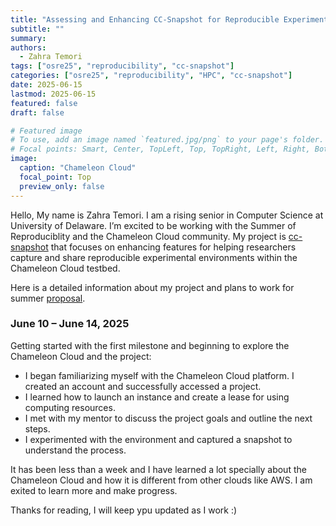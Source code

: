 ```yaml
---
title: "Assessing and Enhancing CC-Snapshot for Reproducible Experiment Enviroments"
subtitle: ""
summary:
authors: 
  - Zahra Temori
tags: ["osre25", "reproducibility", "cc-snapshot"]
categories: ["osre25", "reproducibility", "HPC", "cc-snapshot"]
date: 2025-06-15
lastmod: 2025-06-15
featured: false
draft: false

# Featured image
# To use, add an image named `featured.jpg/png` to your page's folder.
# Focal points: Smart, Center, TopLeft, Top, TopRight, Left, Right, BottomLeft, Bottom, BottomRight.
image:
  caption: "Chameleon Cloud"
  focal_point: Top
  preview_only: false
---
```


Hello, My name is Zahra Temori. I am a rising senior in Computer Science at University of Delaware. I’m excited to be working with the Summer of Reproduciblity  and the Chameleon Cloud community. My project is [cc-snapshot](https://github.com/ChameleonCloud/cc-snapshot) that focuses on enhancing features for helping researchers capture and share reproducible experimental environments within the Chameleon Cloud testbed. 

Here is a detailed information about my project and plans to work for summer [proposal](https://docs.google.com/document/d/1kFOFL-H4WrXF7EUuXzcHLZ2p5w_DxbbWOGi-IGx39LM/edit?tab=t.0).

### June 10 – June 14, 2025

Getting started with the first milestone and beginning to explore the Chameleon Cloud and the project:

- I began familiarizing myself with the Chameleon Cloud platform. I created an account and successfully accessed a project.
- I learned how to launch an instance and create a lease for using computing resources.
- I met with my mentor to discuss the project goals and outline the next steps.
- I experimented with the environment and captured a snapshot to understand the process.

It has been less than a week and I have learned a lot specially about the Chameleon Cloud and how it is different from other clouds like AWS. I am exited to learn more and make progress.

Thanks for reading, I will keep ypu updated as I work :)
